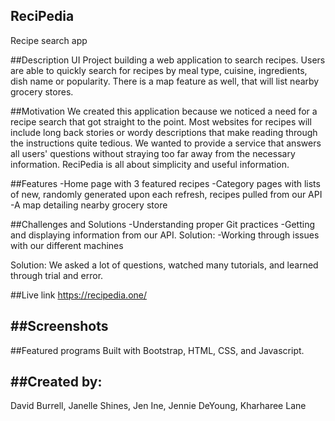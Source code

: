 ## ReciPedia
Recipe search app



##Description
UI Project building a web application to search recipes. Users are able to quickly search for recipes by meal type, cuisine, ingredients, dish name
or popularity. There is a map feature as well, that will list nearby grocery stores. 

##Motivation
We created this application because we noticed a need for a recipe search that got straight to the point. Most websites for recipes will
include long back stories or wordy descriptions that make reading through the instructions quite tedious. We wanted to provide a service that 
answers all users' questions without straying too far away from the necessary information. ReciPedia is all about simplicity and useful 
information. 

##Features
-Home page with 3 featured recipes
-Category pages with lists of new, randomly generated upon each refresh, recipes pulled from our API
-A map detailing nearby grocery store


##Challenges and Solutions
-Understanding proper Git practices
-Getting and displaying information from our API. Solution: 
-Working through issues with our different machines

Solution: We asked a lot of questions, watched many tutorials, and learned through trial and error.


##Live link
https://recipedia.one/

##Screenshots
-------


##Featured programs
Built with Bootstrap, HTML, CSS, and Javascript.


##Created by:
--------

David Burrell, Janelle Shines, Jen Ine, Jennie DeYoung, Kharharee Lane




